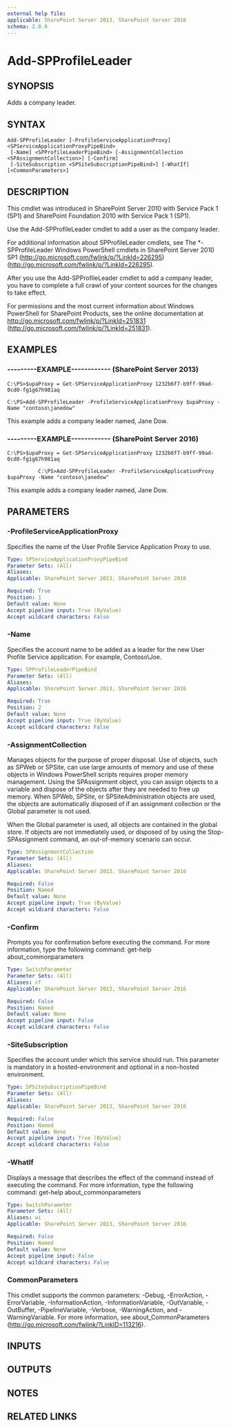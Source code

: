 ```yaml
---
external help file: 
applicable: SharePoint Server 2013, SharePoint Server 2016
schema: 2.0.0
---
```


# Add-SPProfileLeader

## SYNOPSIS
Adds a company leader.

## SYNTAX

```
Add-SPProfileLeader [-ProfileServiceApplicationProxy] <SPServiceApplicationProxyPipeBind>
 [-Name] <SPProfileLeaderPipeBind> [-AssignmentCollection <SPAssignmentCollection>] [-Confirm]
 [-SiteSubscription <SPSiteSubscriptionPipeBind>] [-WhatIf] [<CommonParameters>]
```

## DESCRIPTION
This cmdlet was introduced in SharePoint Server 2010 with Service Pack 1 (SP1) and SharePoint Foundation 2010 with Service Pack 1 (SP1).

Use the Add-SPProfileLeader cmdlet to add a user as the company leader.

For additional information about SPProfileLeader cmdlets, see The *-SPProfileLeader Windows PowerShell cmdlets in SharePoint Server 2010 SP1 (http://go.microsoft.com/fwlink/p/?LinkId=226295) (http://go.microsoft.com/fwlink/p/?LinkId=226295).

After you use the Add-SPProfileLeader cmdlet to add a company leader, you have to complete a full crawl of your content sources for the changes to take effect.

For permissions and the most current information about Windows PowerShell for SharePoint Products, see the online documentation at http://go.microsoft.com/fwlink/p/?LinkId=251831 (http://go.microsoft.com/fwlink/p/?LinkId=251831).

## EXAMPLES

### ---------EXAMPLE------------ (SharePoint Server 2013)
```
C:\PS>$upaProxy = Get-SPServiceApplicationProxy 1232b6f7-b9ff-99ad-0cd0-fg1g67h981aq

C:\PS>Add-SPProfileLeader -ProfileServiceApplicationProxy $upaProxy -Name "contoso\janedow"
```

This example adds a company leader named, Jane Dow.

### ---------EXAMPLE------------ (SharePoint Server 2016)
```
C:\PS>$upaProxy = Get-SPServiceApplicationProxy 1232b6f7-b9ff-99ad-0cd0-fg1g67h981aq

          C:\PS>Add-SPProfileLeader -ProfileServiceApplicationProxy $upaProxy -Name "contoso\janedow"
```

This example adds a company leader named, Jane Dow.

## PARAMETERS

### -ProfileServiceApplicationProxy
Specifies the name of the User Profile Service Application Proxy to use.

```yaml
Type: SPServiceApplicationProxyPipeBind
Parameter Sets: (All)
Aliases: 
Applicable: SharePoint Server 2013, SharePoint Server 2016

Required: True
Position: 1
Default value: None
Accept pipeline input: True (ByValue)
Accept wildcard characters: False
```

### -Name
Specifies the account name to be added as a leader for the new User Profile Service application.
For example, Contoso\Joe.

```yaml
Type: SPProfileLeaderPipeBind
Parameter Sets: (All)
Aliases: 
Applicable: SharePoint Server 2013, SharePoint Server 2016

Required: True
Position: 2
Default value: None
Accept pipeline input: True (ByValue)
Accept wildcard characters: False
```

### -AssignmentCollection
Manages objects for the purpose of proper disposal.
Use of objects, such as SPWeb or SPSite, can use large amounts of memory and use of these objects in Windows PowerShell scripts requires proper memory management.
Using the SPAssignment object, you can assign objects to a variable and dispose of the objects after they are needed to free up memory.
When SPWeb, SPSite, or SPSiteAdministration objects are used, the objects are automatically disposed of if an assignment collection or the Global parameter is not used.

When the Global parameter is used, all objects are contained in the global store.
If objects are not immediately used, or disposed of by using the Stop-SPAssignment command, an out-of-memory scenario can occur.

```yaml
Type: SPAssignmentCollection
Parameter Sets: (All)
Aliases: 
Applicable: SharePoint Server 2013, SharePoint Server 2016

Required: False
Position: Named
Default value: None
Accept pipeline input: True (ByValue)
Accept wildcard characters: False
```

### -Confirm
Prompts you for confirmation before executing the command.
For more information, type the following command: get-help about_commonparameters

```yaml
Type: SwitchParameter
Parameter Sets: (All)
Aliases: cf
Applicable: SharePoint Server 2013, SharePoint Server 2016

Required: False
Position: Named
Default value: None
Accept pipeline input: False
Accept wildcard characters: False
```

### -SiteSubscription
Specifies the account under which this service should run.
This parameter is mandatory in a hosted-environment and optional in a non-hosted environment.

```yaml
Type: SPSiteSubscriptionPipeBind
Parameter Sets: (All)
Aliases: 
Applicable: SharePoint Server 2013, SharePoint Server 2016

Required: False
Position: Named
Default value: None
Accept pipeline input: True (ByValue)
Accept wildcard characters: False
```

### -WhatIf
Displays a message that describes the effect of the command instead of executing the command.
For more information, type the following command: get-help about_commonparameters

```yaml
Type: SwitchParameter
Parameter Sets: (All)
Aliases: wi
Applicable: SharePoint Server 2013, SharePoint Server 2016

Required: False
Position: Named
Default value: None
Accept pipeline input: False
Accept wildcard characters: False
```

### CommonParameters
This cmdlet supports the common parameters: -Debug, -ErrorAction, -ErrorVariable, -InformationAction, -InformationVariable, -OutVariable, -OutBuffer, -PipelineVariable, -Verbose, -WarningAction, and -WarningVariable. For more information, see about_CommonParameters (http://go.microsoft.com/fwlink/?LinkID=113216).

## INPUTS

## OUTPUTS

## NOTES

## RELATED LINKS

